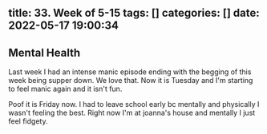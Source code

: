 title: 33. Week of 5-15
tags: []
categories: []
date: 2022-05-17 19:00:34
---
## Mental Health

Last week I had an intense manic episode ending with the begging of this week being supper down. We love that. Now it is Tuesday and I\'m starting to feel manic again and it isn\'t fun. 

Poof it is Friday now. I had to leave school early bc mentally and physically I wasn\'t feeling the best. Right now I\'m at joanna\'s house and mentally I just feel fidgety.